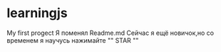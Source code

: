 # learningjs
My first progect 
Я поменял Readme.md
Сейчас я ещё новичок,но со временем я научусь нажимайте "" STAR ""
